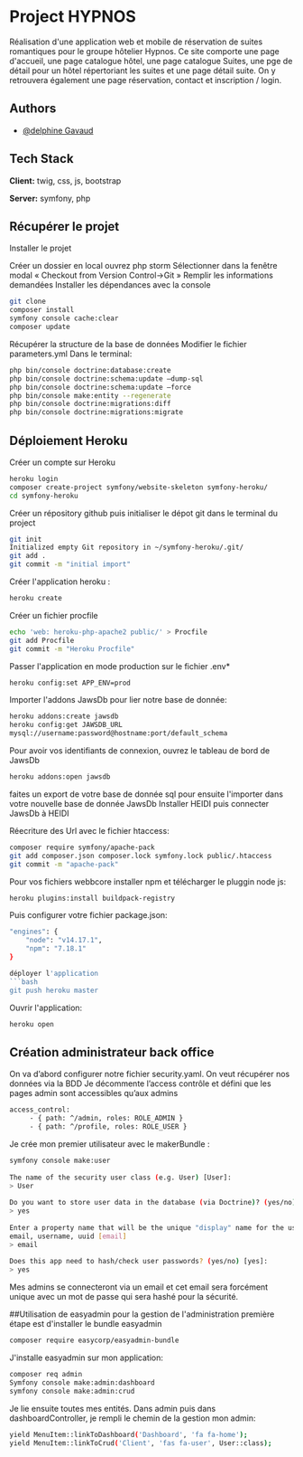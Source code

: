 
# Project HYPNOS

Réalisation d'une application web et mobile de réservation de suites romantiques pour le 
groupe hôtelier Hypnos. Ce site comporte une page d'accueil, une page catalogue hôtel, une page catalogue Suites, une pge de détail pour un hôtel répertoriant les suites et une page détail suite. On y retrouvera également une page réservation, contact et inscription / login.




## Authors

- [@delphine Gavaud](https://github.com/delphine5656)


## Tech Stack

**Client:** twig, css, js, bootstrap

**Server:** symfony, php


## Récupérer le projet

Installer le projet

Créer un dossier en local 
ouvrez php storm
Sélectionner dans la fenêtre modal « Checkout from Version Control->Git »
Remplir les informations demandées
Installer les dépendances avec la console 
```bash
git clone
composer install
symfony console cache:clear
composer update
```
Récupérer la structure de la base de données
Modifier le fichier parameters.yml
Dans le terminal: 
```bash
php bin/console doctrine:database:create
php bin/console doctrine:schema:update –dump-sql
php bin/console doctrine:schema:update –force
php bin/console make:entity --regenerate
php bin/console doctrine:migrations:diff
php bin/console doctrine:migrations:migrate
```


## Déploiement Heroku

Créer un compte sur Heroku

```bash
heroku login
composer create-project symfony/website-skeleton symfony-heroku/
cd symfony-heroku
```
Créer un répository github
puis initialiser le dépot git dans le terminal du project
```bash
git init
Initialized empty Git repository in ~/symfony-heroku/.git/
git add .
git commit -m "initial import"
```
Créer l'application heroku : 

```bash
heroku create

```
Créer un fichier procfile

```bash
echo 'web: heroku-php-apache2 public/' > Procfile
git add Procfile
git commit -m "Heroku Procfile"

```
Passer l'application en mode production sur le fichier .env*

```bash
heroku config:set APP_ENV=prod

```
Importer l'addons JawsDb pour lier notre base de donnée:
```bash
heroku addons:create jawsdb
heroku config:get JAWSDB_URL
mysql://username:password@hostname:port/default_schema

```
Pour avoir vos identifiants de connexion, ouvrez le tableau de bord de JawsDb
```bash
heroku addons:open jawsdb
```
faites un export de votre base de donnée sql pour ensuite l'importer dans votre nouvelle base de donnée JawsDb
Installer HEIDI puis connecter JawsDb à HEIDI

Réecriture des Url avec le fichier htaccess:
```bash
composer require symfony/apache-pack
git add composer.json composer.lock symfony.lock public/.htaccess
git commit -m "apache-pack"
```
Pour vos fichiers webbcore 
installer npm et télécharger le pluggin node js:
```bash
heroku plugins:install buildpack-registry 
```
Puis configurer votre fichier package.json:
```bash
"engines": { 
    "node": "v14.17.1", 
    "npm": "7.18.1" 
} 

déployer l'application 
```bash
git push heroku master
```
Ouvrir l'application:
```bash
heroku open
```




    
## Création administrateur back office

On va d’abord configurer notre fichier security.yaml. On veut récupérer nos données via la BDD 
Je décommente l’access contrôle et défini que les pages admin sont accessibles qu’aux admins 
```bash
access_control: 
     - { path: ^/admin, roles: ROLE_ADMIN } 
     - { path: ^/profile, roles: ROLE_USER } 
```
Je crée mon premier utilisateur avec le makerBundle :  
```bash
symfony console make:user 
 
The name of the security user class (e.g. User) [User]: 
> User 
 
Do you want to store user data in the database (via Doctrine)? (yes/no) [yes]: 
> yes 
 
Enter a property name that will be the unique "display" name for the user (e.g. 
email, username, uuid [email] 
> email 
 
Does this app need to hash/check user passwords? (yes/no) [yes]: 
> yes 

```
Mes admins se connecteront via un email et cet email sera forcément unique avec un mot de passe qui sera hashé pour la sécurité. 


##Utilisation de easyadmin pour la gestion de l'administration
première étape est d'installer le bundle easyadmin
```bash
composer require easycorp/easyadmin-bundle
```
J'installe easyadmin sur mon application:
```bash
composer req admin 
Symfony console make:admin:dashboard 
symfony console make:admin:crud 
```
Je lie ensuite toutes mes entités. 
Dans admin puis dans dashboardController, je rempli le chemin de la gestion mon admin: 
```bash
yield MenuItem::linkToDashboard('Dashboard', 'fa fa-home'); 
yield MenuItem::linkToCrud('Client', 'fas fa-user', User::class); 

```





